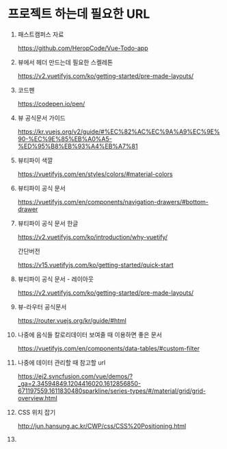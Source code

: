 # 프로젝트 하는데 필요한 URL

1. 패스트캠퍼스 자료

   https://github.com/HeropCode/Vue-Todo-app

   

2. 뷰에서 헤더 만드는데 필요한 스켈레톤

   https://v2.vuetifyjs.com/ko/getting-started/pre-made-layouts/



3. 코드펜

   https://codepen.io/pen/



4. 뷰 공식문서 가이드

   https://kr.vuejs.org/v2/guide/#%EC%82%AC%EC%9A%A9%EC%9E%90-%EC%9E%85%EB%A0%A5-%ED%95%B8%EB%93%A4%EB%A7%81



5. 뷰티파이 색깔

   https://vuetifyjs.com/en/styles/colors/#material-colors



6. 뷰티파이 공식 문서

   https://vuetifyjs.com/en/components/navigation-drawers/#bottom-drawer



7. 뷰티파이 공식 문서 한글

   https://v2.vuetifyjs.com/ko/introduction/why-vuetify/
   
   간단버전
   
   https://v15.vuetifyjs.com/ko/getting-started/quick-start



8. 뷰티파이 공식 문서 - 레이아웃

   https://v2.vuetifyjs.com/ko/getting-started/pre-made-layouts/



9. 뷰-라우터 공식문서

   https://router.vuejs.org/kr/guide/#html



10. 나중에 음식들 칼로리데이터 보여줄 때 이용하면 좋은 문서

    https://vuetifyjs.com/en/components/data-tables/#custom-filter



11. 나중에 데이터 관리할 때 참고할 url

    https://ej2.syncfusion.com/vue/demos/?_ga=2.34594849.1204416020.1612856850-671197559.1611830480sparkline/series-types/#/material/grid/grid-overview.html



12. CSS 위치 잡기

    http://jun.hansung.ac.kr/CWP/css/CSS%20Positioning.html



13. 